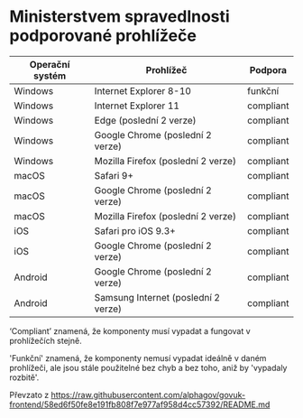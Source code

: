 # Ministerstvem spravedlnosti podporované prohlížeče

| Operační systém  | Prohlížeč                              | Podpora     |
|----------------- |----------------------------------------|-------------|
| Windows          | Internet Explorer 8-10                 | funkční     |
| Windows          | Internet Explorer 11                   | compliant   |
| Windows          | Edge (poslední 2 verze)                | compliant   |
| Windows          | Google Chrome (poslední 2 verze)       | compliant   |
| Windows          | Mozilla Firefox (poslední 2 verze)     | compliant   |
| macOS            | Safari 9+                              | compliant   |
| macOS            | Google Chrome (poslední 2 verze)       | compliant   |
| macOS            | Mozilla Firefox (poslední 2 verze)     | compliant   |
| iOS              | Safari pro iOS 9.3+                    | compliant   |
| iOS              | Google Chrome (poslední 2 verze)       | compliant   |
| Android          | Google Chrome (poslední 2 verze)       | compliant   |
| Android          | Samsung Internet (poslední 2 verze)    | compliant   |

‘Compliant’ znamená, že komponenty musí vypadat a fungovat v prohlížečích stejně.

'Funkční' znamená, že komponenty nemusí vypadat ideálně v daném prohlížeči, ale jsou stále použitelné bez chyb a bez toho, aniž by 'vypadaly rozbitě'.

Převzato z https://raw.githubusercontent.com/alphagov/govuk-frontend/58ed6f50fe8e191fb808f7e977af958d4cc57392/README.md